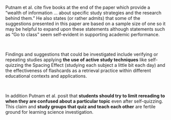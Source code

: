 <p><span style=font-weight: 400;>Putnam et al. cite five books at the end of the paper which provide a “wealth of information … about specific study strategies and the research behind them.” He also states (or rather admits) that some of the suggestions presented in this paper are based on a sample size of one so it may be helpful to expand upon these statements although statements such as “Go to class” seem self-evident in supporting academic performance.</span></p>  <p> </p>  <p><span style=font-weight: 400;>Findings and suggestions that could be investigated include verifying or repeating studies applying </span><strong>the use of active study techniques</strong><span style=font-weight: 400;> like self-quizzing the Spacing Effect (studying each subject a little bit each day) and the effectiveness of flashcards as a retrieval practice within different educational contexts and applications.</span></p>  <p> </p>  <p><span style=font-weight: 400;>In addition Putnam et al. posit that </span><strong>students should try to limit rereading to when they are confused about a particular topic</strong><span style=font-weight: 400;> even after self-quizzing. This claim and </span><strong>study groups that quiz and teach each other</strong><span style=font-weight: 400;> are fertile ground for learning science investigation.</span></p>